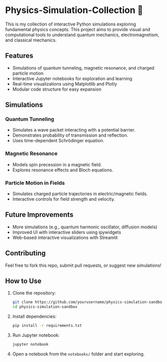 # Physics-Simulation-Collection 🚀
This is my collection of interactive Python simulations exploring fundamental physics concepts. This project aims to provide visual and computational tools to understand quantum mechanics, electromagnetism, and classical mechanics.

## Features
- Simulations of quantum tunneling, magnetic resonance, and charged particle motion
- Interactive Jupyter notebooks for exploration and learning
- Real-time visualizations using Matplotlib and Plotly
- Modular code structure for easy expansion

## Simulations
### Quantum Tunneling
- Simulates a wave packet interacting with a potential barrier.
- Demonstrates probability of transmission and reflection.
- Uses time-dependent Schrödinger equation.

### Magnetic Resonance
- Models spin precession in a magnetic field.
- Explores resonance effects and Bloch equations.

### Particle Motion in Fields
- Simulates charged particle trajectories in electric/magnetic fields.
- Interactive controls for field strength and velocity.

## Future Improvements
- More simulations (e.g., quantum harmonic oscillator, diffusion models)
- Improved UI with interactive sliders using ipywidgets
- Web-based interactive visualizations with Streamlit

## Contributing
Feel free to fork this repo, submit pull requests, or suggest new simulations!

## How to Use  
1. Clone the repository:
   ```bash
   git clone https://github.com/yourusername/physics-simulation-sandbox.git
   cd physics-simulation-sandbox

2. Install dependencies:
   ```bash
   pip install -r requirements.txt

3. Run Jupyter notebook:
   ```bash
   jupyter notebook

4. Open a notebook from the ```notebooks/``` folder and start exploring.

